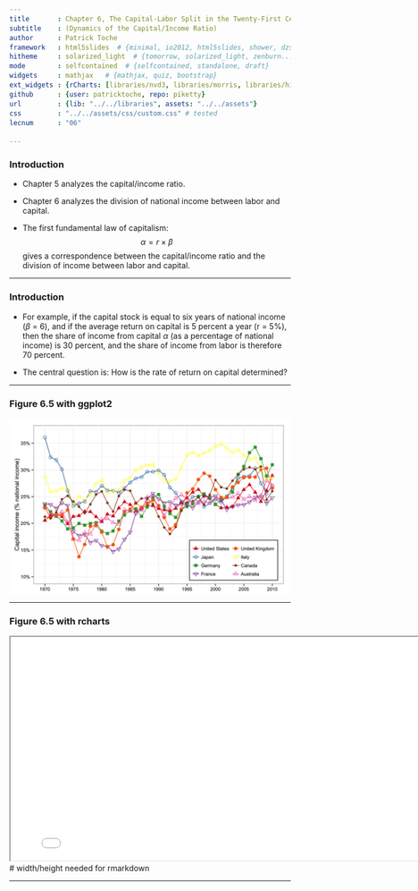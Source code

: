 ```yaml
---
title       : Chapter 6, The Capital-Labor Split in the Twenty-First Century
subtitle    : (Dynamics of the Capital/Income Ratio)
author      : Patrick Toche
framework   : html5slides  # {minimal, io2012, html5slides, shower, dzslides, ...}
hitheme     : solarized_light  # {tomorrow, solarized_light, zenburn...}
mode        : selfcontained  # {selfcontained, standalone, draft}
widgets     : mathjax   # {mathjax, quiz, bootstrap}
ext_widgets : {rCharts: [libraries/nvd3, libraries/morris, libraries/highcharts]}
github      : {user: patricktoche, repo: piketty}
url         : {lib: "../../libraries", assets: "../../assets"}
css         : "../../assets/css/custom.css" # tested
lecnum      : "06"

---
```




### Introduction  

- Chapter 5 analyzes the capital/income ratio.  

- Chapter 6 analyzes the division of national income between labor and capital.  

- The first fundamental law of capitalism:  
$$
\alpha = r \times \beta
$$
gives a correspondence between the capital/income ratio and the division of income between labor and capital.  

---

### Introduction

- For example, if the capital stock is equal to six years of national income ($\beta$ = 6), and if the average return on capital is 5 percent a year (r = 5%), then the share of income from capital $\alpha$ (as a percentage of national income) is 30 percent, and the share of income from labor is therefore 70 percent.  

- The central question is: How is the rate of return on capital determined?  


---

### Figure 6.5 with ggplot2  

<img src="assets/fig/unnamed-chunk-1.png" title="plot of chunk unnamed-chunk-1" alt="plot of chunk unnamed-chunk-1" width="800px" style="display: block; margin: auto;" />

---

### Figure 6.5 with rcharts

<iframe src = 'figures/Figure_6_5.html', width = "800px", height = "400px"></iframe>  # width/height needed for rmarkdown

---





